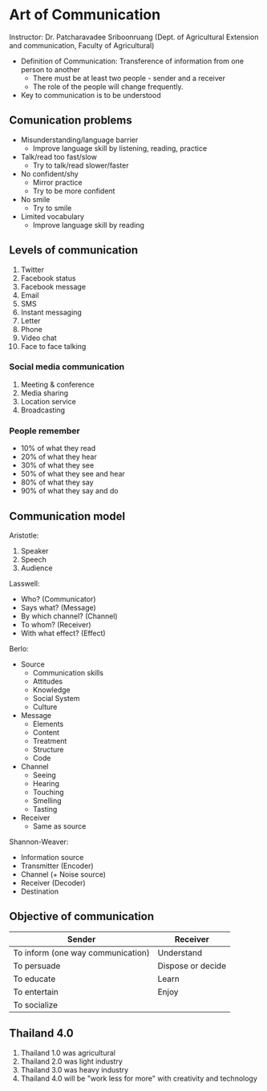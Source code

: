 # Art of Communication

Instructor: Dr. Patcharavadee Sriboonruang (Dept. of Agricultural Extension and communication, Faculty of Agricultural)

- Definition of Communication: Transference of information from one person to another
  - There must be at least two people - sender and a receiver
  - The role of the people will change frequently.
- Key to communication is to be understood

## Comunication problems

- Misunderstanding/language barrier
  - Improve language skill by listening, reading, practice
- Talk/read too fast/slow
  - Try to talk/read slower/faster
- No confident/shy
  - Mirror practice
  - Try to be more confident
- No smile
  - Try to smile
- Limited vocabulary
  - Improve language skill by reading

## Levels of communication

1. Twitter
2. Facebook status
3. Facebook message
4. Email
5. SMS
6. Instant messaging
7. Letter
8. Phone
9. Video chat
10. Face to face talking

### Social media communication

1. Meeting & conference
2. Media sharing
3. Location service
4. Broadcasting

### People remember

- 10% of what they read
- 20% of what they hear
- 30% of what they see
- 50% of what they see and hear
- 80% of what they say
- 90% of what they say and do

## Communication model

Aristotle:

1. Speaker
2. Speech
3. Audience

Lasswell:

- Who? (Communicator)
- Says what? (Message)
- By which channel? (Channel)
- To whom? (Receiver)
- With what effect? (Effect)

Berlo:

- Source
  - Communication skills
  - Attitudes
  - Knowledge
  - Social System
  - Culture
- Message
  - Elements
  - Content
  - Treatment
  - Structure
  - Code
- Channel
  - Seeing
  - Hearing
  - Touching
  - Smelling
  - Tasting
- Receiver
  - Same as source

Shannon-Weaver:

- Information source
- Transmitter (Encoder)
- Channel (+ Noise source)
- Receiver (Decoder)
- Destination

## Objective of communication

Sender                            | Receiver
----------------------------------|--------------
To inform (one way communication) | Understand
To persuade                       | Dispose or decide
To educate                        | Learn
To entertain                      | Enjoy
To socialize                      | 

## Thailand 4.0

1. Thailand 1.0 was agricultural
2. Thailand 2.0 was light industry
3. Thailand 3.0 was heavy industry
4. Thailand 4.0 will be "work less for more" with creativity and technology
